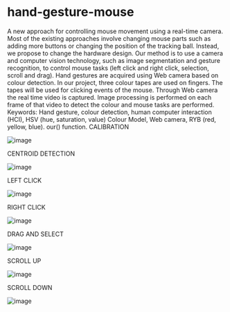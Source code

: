 # hand-gesture-mouse
A new approach for controlling mouse movement using a real-time camera. Most of the existing approaches involve changing mouse parts such as adding more buttons or changing the position of the tracking ball. Instead, we propose to change the hardware design. Our method is to use a camera and computer vision technology, such as image segmentation and gesture recognition, to control mouse tasks (left click and right click, selection, scroll and drag). Hand gestures are acquired using Web camera based on colour detection. In our project, three colour tapes are used on fingers. The tapes will be used for clicking events of the mouse. Through Web camera the real time video is captured. Image processing is performed on each frame of that video to detect the colour and mouse tasks are performed.
Keywords: Hand gesture, colour detection, human computer interaction (HCI), HSV (hue, saturation, value) Colour Model, Web camera, RYB (red, yellow, blue).
our() function.
CALIBRATION

![image](https://github.com/si5167/hand-gesture-mouse/assets/138850951/8dcf0421-a667-4c0c-a7b3-966ac232f222)

CENTROID DETECTION

![image](https://github.com/si5167/hand-gesture-mouse/assets/138850951/fed2dbb3-2654-49c7-abc3-03e3ab4a7234)

LEFT CLICK

![image](https://github.com/si5167/hand-gesture-mouse/assets/138850951/4089876c-52b5-44f3-b62a-0b1cfc8f15d6)

RIGHT CLICK

![image](https://github.com/si5167/hand-gesture-mouse/assets/138850951/da47aa32-7de2-4e17-b4c4-d39064f0bd91)

DRAG AND SELECT

![image](https://github.com/si5167/hand-gesture-mouse/assets/138850951/d1ee87cb-4b56-4e7f-9dc1-216cc1267968)

SCROLL UP

![image](https://github.com/si5167/hand-gesture-mouse/assets/138850951/1473aafa-3ee0-48ba-a557-ae81c751853d)

SCROLL DOWN

![image](https://github.com/si5167/hand-gesture-mouse/assets/138850951/83085553-61a9-4cff-8adb-d115e035b3d1)




